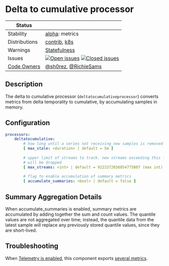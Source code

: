 # Delta to cumulative processor

<!-- status autogenerated section -->
| Status        |           |
| ------------- |-----------|
| Stability     | [alpha]: metrics   |
| Distributions | [contrib], [k8s] |
| Warnings      | [Statefulness](#warnings) |
| Issues        | [![Open issues](https://img.shields.io/github/issues-search/open-telemetry/opentelemetry-collector-contrib?query=is%3Aissue%20is%3Aopen%20label%3Aprocessor%2Fdeltatocumulative%20&label=open&color=orange&logo=opentelemetry)](https://github.com/open-telemetry/opentelemetry-collector-contrib/issues?q=is%3Aopen+is%3Aissue+label%3Aprocessor%2Fdeltatocumulative) [![Closed issues](https://img.shields.io/github/issues-search/open-telemetry/opentelemetry-collector-contrib?query=is%3Aissue%20is%3Aclosed%20label%3Aprocessor%2Fdeltatocumulative%20&label=closed&color=blue&logo=opentelemetry)](https://github.com/open-telemetry/opentelemetry-collector-contrib/issues?q=is%3Aclosed+is%3Aissue+label%3Aprocessor%2Fdeltatocumulative) |
| [Code Owners](https://github.com/open-telemetry/opentelemetry-collector-contrib/blob/main/CONTRIBUTING.md#becoming-a-code-owner)    | [@sh0rez](https://www.github.com/sh0rez), [@RichieSams](https://www.github.com/RichieSams) |

[alpha]: https://github.com/open-telemetry/opentelemetry-collector/blob/main/docs/component-stability.md#alpha
[contrib]: https://github.com/open-telemetry/opentelemetry-collector-releases/tree/main/distributions/otelcol-contrib
[k8s]: https://github.com/open-telemetry/opentelemetry-collector-releases/tree/main/distributions/otelcol-k8s
<!-- end autogenerated section -->


## Description

The delta to cumulative processor (`deltatocumulativeprocessor`) converts
metrics from delta temporality to cumulative, by accumulating samples in memory.

## Configuration

``` yaml
processors:
    deltatocumulative:
        # how long until a series not receiving new samples is removed
        [ max_stale: <duration> | default = 5m ]
 
        # upper limit of streams to track. new streams exceeding this limit
        # will be dropped
        [ max_streams: <int> | default = 9223372036854775807 (max int) ]
        
        # flag to enable accumulation of summary metrics
        [ accumulate_summaries: <bool> | default = false ]
```

## Summary Aggregation Details

When accumulate_summaries is enabled, summary metrics are accumulated by adding together the sum and count values. The quantile values are not aggregated over time; instead, the quantile data from the latest sample will replace any previously stored quantile values, since they are short-lived.

## Troubleshooting

When [Telemetry is
enabled](https://opentelemetry.io/docs/collector/configuration/#telemetry), this component exports [several metrics](./documentation.md).
